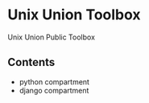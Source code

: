 Unix Union Toolbox
====================

Unix Union Public Toolbox

Contents
---------------------
* python compartment
* django compartment
